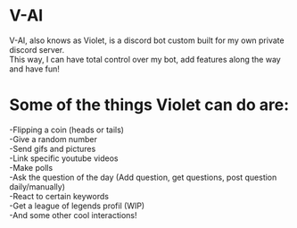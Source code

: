 # V-AI
V-AI, also knows as Violet, is a discord bot custom built for my own private discord server.  
This way, I can have total control over my bot, add features along the way and have fun!  

# Some of the things Violet can do are:  
-Flipping a coin (heads or tails)  
-Give a random number  
-Send gifs and pictures  
-Link specific youtube videos  
-Make polls  
-Ask the question of the day (Add question, get questions, post question daily/manually)  
-React to certain keywords  
-Get a league of legends profil (WIP)  
-And some other cool interactions!  

